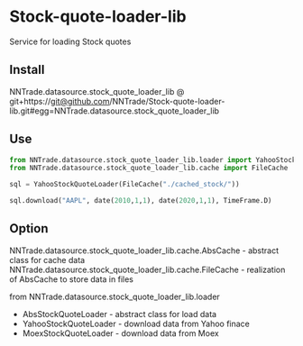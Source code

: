 # Stock-quote-loader-lib
Service for loading Stock quotes

## Install
NNTrade.datasource.stock_quote_loader_lib @ git+https://git@github.com/NNTrade/Stock-quote-loader-lib.git#egg=NNTrade.datasource.stock_quote_loader_lib

## Use
```python
from NNTrade.datasource.stock_quote_loader_lib.loader import YahooStockQuoteLoader,date, TimeFrame
from NNTrade.datasource.stock_quote_loader_lib.cache import FileCache

sql = YahooStockQuoteLoader(FileCache("./cached_stock/"))

sql.download("AAPL", date(2010,1,1), date(2020,1,1), TimeFrame.D)
```

## Option
NNTrade.datasource.stock_quote_loader_lib.cache.AbsCache - abstract class for cache data
NNTrade.datasource.stock_quote_loader_lib.cache.FileCache - realization of AbsCache to store data in files

from NNTrade.datasource.stock_quote_loader_lib.loader
- AbsStockQuoteLoader - abstract class for load data
- YahooStockQuoteLoader - download data from Yahoo finace
- MoexStockQuoteLoader - download data from Moex